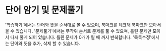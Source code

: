 # 단어 암기 및 문제풀기

'학습하기'에서는 단어와 뜻을 순서대로 볼 수 있으며, 북마크를 체크해 북마크만 모아서 볼 수 있습니다.
'문제풀기'에서는 무작위 순서로 문제를 풀 수 있으며, 틀린 문제만 모아서 다시 풀게 되어 있습니다. 틀린 문제가 0개가 될 때 까지 반복합니다.
'목록수정'에서는 단어와 뜻을 추가, 삭제 할 수 있습니다.


